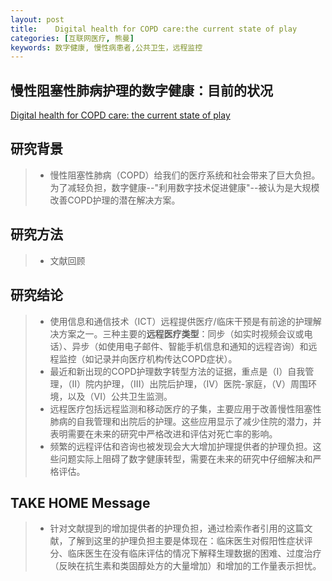 ```yaml
---
layout: post
title:    Digital health for COPD care:the current state of play
categories: [互联网医疗, 熊曼]
keywords: 数字健康, 慢性病患者,公共卫生，远程监控
---
```



## 慢性阻塞性肺病护理的数字健康：目前的状况

[Digital health for COPD care: the current state of play](https://jtd.amegroups.com/article/view/32500/22940)

## 研究背景

>* 慢性阻塞性肺病（COPD）给我们的医疗系统和社会带来了巨大负担。为了减轻负担，数字健康--"利用数字技术促进健康"--被认为是大规模改善COPD护理的潜在解决方案。

## 研究方法
>* 文献回顾

## 研究结论
>* 使用信息和通信技术（ICT）远程提供医疗/临床干预是有前途的护理解决方案之一。三种主要的**远程医疗类型**：同步（如实时视频会议或电话）、异步（如使用电子邮件、智能手机信息和通知的远程咨询）和远程监控（如记录并向医疗机构传达COPD症状）。
>* 最近和新出现的COPD护理数字转型方法的证据，重点是（I）自我管理，（II）院内护理，（III）出院后护理，（IV）医院-家庭，（V）周围环境，以及（VI）公共卫生监测。
>* 远程医疗包括远程监测和移动医疗的子集，主要应用于改善慢性阻塞性肺病的自我管理和出院后的护理。这些应用显示了减少住院的潜力，并表明需要在未来的研究中严格改进和评估对死亡率的影响。
>* 频繁的远程评估和咨询也被发现会大大增加护理提供者的护理负担。这些问题实际上阻碍了数字健康转型，需要在未来的研究中仔细解决和严格评估。

## TAKE HOME Message
>* 针对文献提到的增加提供者的护理负担，通过检索作者引用的这篇文献，了解到这里的护理负担主要是体现在：临床医生对假阳性症状评分、临床医生在没有临床评估的情况下解释生理数据的困难、过度治疗（反映在抗生素和类固醇处方的大量增加）和增加的工作量表示担忧。


